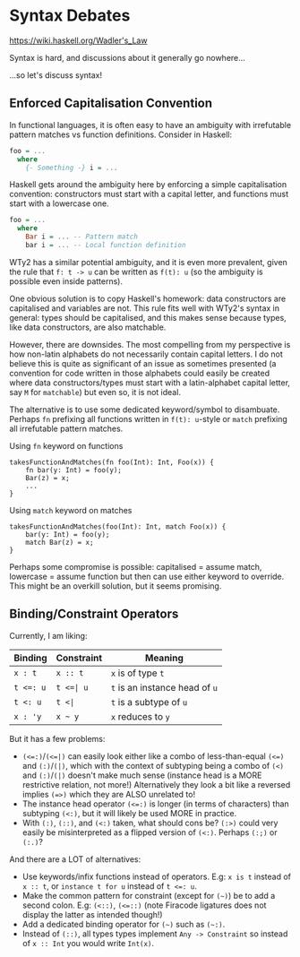 # Syntax Debates

<https://wiki.haskell.org/Wadler's_Law>

Syntax is hard, and discussions about it generally go nowhere...

...so let's discuss syntax!

## Enforced Capitalisation Convention

In functional languages, it is often easy to have an ambiguity with irrefutable pattern matches vs function definitions. Consider in Haskell:

```hs
foo = ...
  where
    {- Something -} i = ...
```

Haskell gets around the ambiguity here by enforcing a simple capitalisation convention: constructors must start with a capital letter, and functions must start with a lowercase one.

```hs
foo = ...
  where
    Bar i = ... -- Pattern match
    bar i = ... -- Local function definition
```

WTy2 has a similar potential ambiguity, and it is even more prevalent, given the rule that `f: t -> u` can be written as `f(t): u` (so the ambiguity is possible even inside patterns).

One obvious solution is to copy Haskell's homework: data constructors are capitalised and variables are not. This rule fits well with WTy2's syntax in general: types should be capitalised, and this makes sense because types, like data constructors, are also matchable.

However, there are downsides. The most compelling from my perspective is how non-latin alphabets do not necessarily contain capital letters. I do not believe this is quite as significant of an issue as sometimes presented (a convention for code written in those alphabets could easily be created where data constructors/types must start with a latin-alphabet capital letter, say `M` for `matchable`) but even so, it is not ideal.

The alternative is to use some dedicated keyword/symbol to disambuate. Perhaps `fn` prefixing all functions written in `f(t): u`-style or `match` prefixing all irrefutable pattern matches.

Using `fn` keyword on functions

```WTy2
takesFunctionAndMatches(fn foo(Int): Int, Foo(x)) {
    fn bar(y: Int) = foo(y);
    Bar(z) = x;
    ...
}
```

Using `match` keyword on matches

```
takesFunctionAndMatches(foo(Int): Int, match Foo(x)) {
    bar(y: Int) = foo(y);
    match Bar(z) = x;
}
```

Perhaps some compromise is possible: capitalised = assume match, lowercase = assume function but then can use either keyword to override. This might be an overkill solution, but it seems promising.

## Binding/Constraint Operators

Currently, I am liking:

| Binding   | Constraint            | Meaning                        |
| --------- | --------------------- | ------------------------------ |
| `x : t`   | `x :: t`              | `x` is of type `t`             |
| `t <=: u` | <code>t <=\| u</code> | `t` is an instance head of `u` |
| `t <: u`  | <code>t <\| </code>   | `t` is a subtype of `u`        |
| `x : 'y`  | `x ~ y`               | `x` reduces to `y`             |

But it has a few problems:

- `(<=:)`/`(<=|)` can easily look either like a combo of less-than-equal `(<=)` and `(:)`/`(|)`, which with the context of subtyping being a combo of `(<)` and `(:)`/`(|)` doesn't make much sense (instance head is a MORE restrictive relation, not more!) Alternatively they look a bit like a reversed implies `(=>)` which they are ALSO unrelated to!
- The instance head operator `(<=:)` is longer (in terms of characters) than subtyping `(<:)`, but it will likely be used MORE in practice.
- With `(:)`, `(::)`, and `(<:)` taken, what should cons be? `(:>)` could very easily be misinterpreted as a flipped version of `(<:)`. Perhaps `(:;)` or `(:.)`?

And there are a LOT of alternatives:

- Use keywords/infix functions instead of operators. E.g: `x is t` instead of `x :: t`, or `instance t for u` instead of `t <=: u`.
- Make the common pattern for constraint (except for `(~)`) be to add a second colon. E.g: `(<::)`, `(<=::)` (note Firacode ligatures does not display the latter as intended though!)
- Add a dedicated binding operator for `(~)` such as `(~:)`.
- Instead of `(::)`, all types types implement `Any -> Constraint` so instead of `x :: Int` you would write `Int(x)`.
